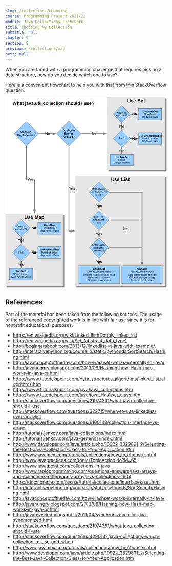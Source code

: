 ```yaml
---
slug: /collections/choosing
course: Programming Project 2021/22
module: Java Collections Framework
title: Choosing My Collection
subtitle: null
chapter: 9
section: 8
previous: /collections/map
next: null
---
```


When you are faced with a programming challenge that requires picking a data structure, how do you decide which one to use?

Here is a convenient flowchart to help you with that from [this](https://stackoverflow.com/questions/21974361/which-java-collection-should-i-use) StackOverflow question.

![flowchart](../../figures/aSDsG.png)





## References

Part of the material has been taken from the following sources. The usage of the referenced copyrighted work is in line with fair use since it is for nonprofit educational purposes.

- https://en.wikipedia.org/wiki/Linked_list#Doubly_linked_list
- https://en.wikipedia.org/wiki/Set_(abstract_data_type)
- http://beginnersbook.com/2013/12/linkedlist-in-java-with-example/
- http://interactivepython.org/courselib/static/pythonds/SortSearch/Hashing.html
- http://javaconceptoftheday.com/how-Hashset-works-internally-in-java/
- http://javahungry.blogspot.com/2013/08/Hashing-how-Hash-map-works-in-java-or.html
- https://www.tutorialspoint.com/data_structures_algorithms/linked_list_algorithms.htm
- https://www.tutorialspoint.com/java/java_collections.htm
- https://www.tutorialspoint.com/java/java_Hashset_class.htm
- http://stackoverflow.com/questions/21974361/what-java-collection-should-i-use
- http://stackoverflow.com/questions/322715/when-to-use-linkedlist-over-arraylist
- http://stackoverflow.com/questions/6100148/collection-interface-vs-arrays
- http://tutorials.jenkov.com/java-collections/index.html
- http://tutorials.jenkov.com/java-generics/index.html
- http://www.developer.com/java/article.php/10922_3829891_2/Selecting-the-Best-Java-Collection-Class-for-Your-Application.htm
- http://www.javamex.com/tutorials/collections/how_to_choose.shtml
- http://www.javapractices.com/topic/TopicAction.do?Id=65
- http://www.javatpoint.com/collections-in-java
- http://www.rapidprogramming.com/questions-answers/java-arrays-and-collections-differences-arrays-vs-collections-1604
- https://docs.oracle.com/javase/tutorial/collections/interfaces/set.html
- http://interactivepython.org/courselib/static/pythonds/SortSearch/Hashing.html
- http://javaconceptoftheday.com/how-Hashset-works-internally-in-java/
- http://javahungry.blogspot.com/2013/08/Hashing-how-Hash-map-works-in-java-or.html
- http://javarevisited.blogspot.it/2011/04/synchronization-in-java-synchronized.html
- http://stackoverflow.com/questions/21974361/what-java-collection-should-i-use
- http://stackoverflow.com/questions/4290132/java-collections-which-collection-to-use-and-when
- http://www.javamex.com/tutorials/collections/how_to_choose.shtml
- http://www.developer.com/java/article.php/10922_3829891_2/Selecting-the-Best-Java-Collection-Class-for-Your-Application.htm



